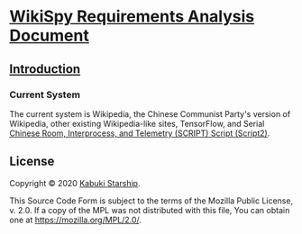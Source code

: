 # [WikiSpy Requirements Analysis Document](../)

## [Introduction](./)

### Current System

The current system is Wikipedia, the Chinese Communist Party's version of Wikipedia, other existing Wikipedia-like sites, TensorFlow, and Serial [Chinese Room, Interprocess, and Telemetry (SCRIPT) Script (Script2)](https://github.com/KabukiStarship/Script2).

## License

Copyright © 2020 [Kabuki Starship](https://kabukistarship.com).

This Source Code Form is subject to the terms of the Mozilla Public License, v. 2.0. If a copy of the MPL was not distributed with this file, You can obtain one at <https://mozilla.org/MPL/2.0/>.
